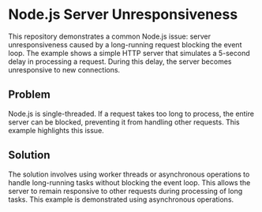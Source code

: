 # Node.js Server Unresponsiveness

This repository demonstrates a common Node.js issue: server unresponsiveness caused by a long-running request blocking the event loop.  The example shows a simple HTTP server that simulates a 5-second delay in processing a request. During this delay, the server becomes unresponsive to new connections.

## Problem

Node.js is single-threaded.  If a request takes too long to process, the entire server can be blocked, preventing it from handling other requests. This example highlights this issue.

## Solution

The solution involves using worker threads or asynchronous operations to handle long-running tasks without blocking the event loop. This allows the server to remain responsive to other requests during processing of long tasks.  This example is demonstrated using asynchronous operations.
